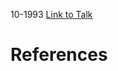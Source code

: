 

10-1993
[Link to Talk](https://www.churchofjesuschrist.org/study/general-conference/1993/10/priesthood-session?lang=eng)



# References
